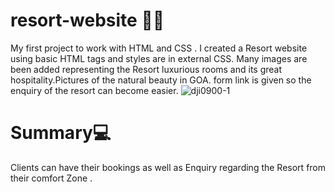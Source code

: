 # resort-website 👩‍💻
My first project to work with HTML  and CSS .
I created a Resort website using basic  HTML tags and styles are in external CSS.
Many images are been added representing the Resort luxurious rooms and its great hospitality.Pictures of the natural beauty in GOA.
form link is given  so the enquiry of the resort can become easier.
![dji0900-1](https://user-images.githubusercontent.com/103449592/188650112-640af5cb-86a3-45c1-bce4-17bb497fa7a1.jpg)
# Summary💻
Clients can have their bookings as well as Enquiry regarding the  Resort from their  comfort Zone . 


